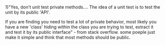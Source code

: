 1)"Yes, don't unit test private methods.... The idea of a unit test is to test the unit by its public 'API'.

If you are finding you need to test a lot of private behavior, most likely you have a new 'class' hiding within the class you are trying to test, extract it and test it by its public interface" - from stack overflow. some poeple just make it simple and think that most methods should be public.

